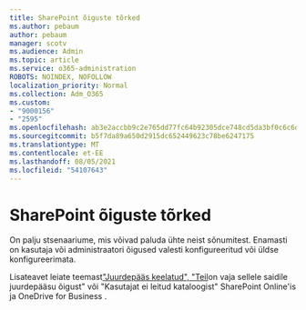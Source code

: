 ```yaml
---
title: SharePoint õiguste tõrked
ms.author: pebaum
author: pebaum
manager: scotv
ms.audience: Admin
ms.topic: article
ms.service: o365-administration
ROBOTS: NOINDEX, NOFOLLOW
localization_priority: Normal
ms.collection: Adm_O365
ms.custom:
- "9000156"
- "2595"
ms.openlocfilehash: ab3e2accbb9c2e765dd77fc64b92305dce748cd5da3bf0c6c6dd8414737c709f
ms.sourcegitcommit: b5f7da89a650d2915dc652449623c78be6247175
ms.translationtype: MT
ms.contentlocale: et-EE
ms.lasthandoff: 08/05/2021
ms.locfileid: "54107643"
---
```

# <a name="sharepoint-permissions-errors"></a>SharePoint õiguste tõrked

On palju stsenaariume, mis võivad paluda ühte neist sõnumitest. Enamasti on kasutaja või administraatori õigused valesti konfigureeritud või üldse konfigureerimata. 

Lisateavet leiate teemast["Juurdepääs keelatud", "Teil](https://docs.microsoft.com/sharepoint/support/administration/access-denied-or-need-permission-error-sharepoint-online-or-onedrive-for-business)on vaja sellele saidile juurdepääsu õigust" või "Kasutajat ei leitud kataloogist" SharePoint Online'is ja OneDrive for Business .
